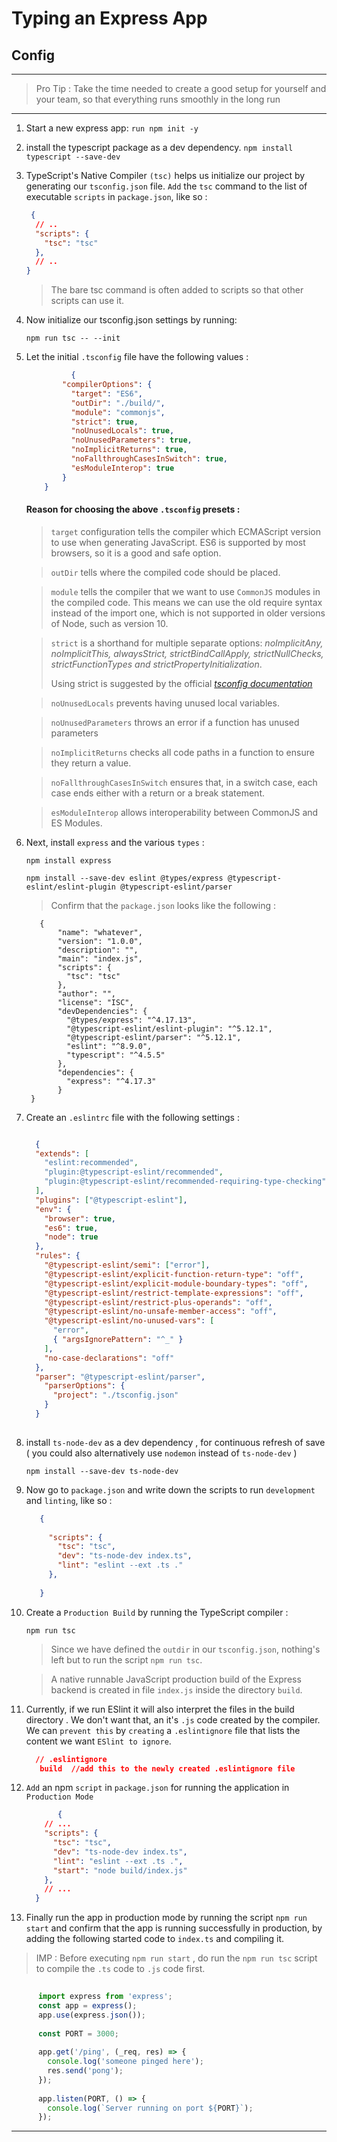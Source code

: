 # Typing an Express App

## Config 

  ---

  > Pro Tip : Take the time needed to create a good setup for yourself and your team, so that everything runs smoothly in the long run

  ---

  1. Start a new express app:
       `run npm init -y`
  1. install the typescript package as a dev dependency.
        `npm install typescript --save-dev`
  
  1. TypeScript's Native Compiler `(tsc)` helps us initialize our project by generating our `tsconfig.json` file. `Add` the `tsc` command to the list of executable `scripts` in `package.json`, like so :

      ```json
       {
        // ..
        "scripts": {
          "tsc": "tsc"
        },
        // ..
      }
      ```

      > The bare tsc command is often added to scripts so that other scripts can use it.

  1. Now initialize our tsconfig.json settings by running:

       `npm run tsc -- --init`
  
  1. Let the initial `.tsconfig` file have the following values :
           
      ```json
                {
              "compilerOptions": {
                "target": "ES6",
                "outDir": "./build/",
                "module": "commonjs",
                "strict": true,
                "noUnusedLocals": true,
                "noUnusedParameters": true,
                "noImplicitReturns": true,
                "noFallthroughCasesInSwitch": true,
                "esModuleInterop": true
              }
          }
      
     ```
     #### Reason for choosing the above `.tsconfig` presets : 

     > `target` configuration tells the compiler which ECMAScript version to use when generating JavaScript. ES6 is supported by most browsers, so it is a good and safe option.
     
     > `outDir` tells where the compiled code should be placed.

     > `module` tells the compiler that we want to use `CommonJS` modules in the compiled code. This means we can use the old require syntax instead of the import one, which is not supported in older versions of Node, such as version 10.

     > `strict` is a shorthand for multiple separate options: _noImplicitAny, noImplicitThis, alwaysStrict, strictBindCallApply, strictNullChecks, strictFunctionTypes and strictPropertyInitialization_.
     >
     > Using strict is suggested by the official *_[tsconfig documentation](https://www.staging-typescript.org/tsconfig#strict)_*

     > `noUnusedLocals` prevents having unused local variables.
     
     > `noUnusedParameters` throws an error if a function has unused parameters

     > `noImplicitReturns` checks all code paths in a function to ensure they return a value.

     > `noFallthroughCasesInSwitch` ensures that, in a switch case, each case ends either with a return or a break statement.

     > `esModuleInterop` allows interoperability between CommonJS and ES Modules.

  1. Next, install `express` and the various `types` :

     `npm install express`  

      `npm install --save-dev eslint @types/express @typescript-eslint/eslint-plugin @typescript-eslint/parser` 

      > Confirm that the `package.json` looks like the following :
          
            {
                "name": "whatever",
                "version": "1.0.0",
                "description": "",
                "main": "index.js",
                "scripts": {
                  "tsc": "tsc"
                },
                "author": "",
                "license": "ISC",
                "devDependencies": {
                  "@types/express": "^4.17.13",
                  "@typescript-eslint/eslint-plugin": "^5.12.1",
                  "@typescript-eslint/parser": "^5.12.1",
                  "eslint": "^8.9.0",
                  "typescript": "^4.5.5"
                },
                "dependencies": {
                  "express": "^4.17.3"
                }
          }
  1.  Create an `.eslintrc` file with the following settings : 
      
      ```json 

        {
        "extends": [
          "eslint:recommended",
          "plugin:@typescript-eslint/recommended",
          "plugin:@typescript-eslint/recommended-requiring-type-checking"
        ],
        "plugins": ["@typescript-eslint"],
        "env": {
          "browser": true,
          "es6": true,
          "node": true
        },
        "rules": {
          "@typescript-eslint/semi": ["error"],
          "@typescript-eslint/explicit-function-return-type": "off",
          "@typescript-eslint/explicit-module-boundary-types": "off",
          "@typescript-eslint/restrict-template-expressions": "off",
          "@typescript-eslint/restrict-plus-operands": "off",
          "@typescript-eslint/no-unsafe-member-access": "off",
          "@typescript-eslint/no-unused-vars": [
            "error",
            { "argsIgnorePattern": "^_" }
          ],
          "no-case-declarations": "off"
        },
        "parser": "@typescript-eslint/parser",
          "parserOptions": {
            "project": "./tsconfig.json"
          }
        }
   
      ```
  1. install `ts-node-dev` as a dev dependency , for continuous refresh of save ( you could also alternatively use `nodemon` instead of `ts-node-dev`  )
   
      `npm install --save-dev ts-node-dev`
  
  1. Now go to `package.json` and write down the scripts to run `development` and `linting`, like so :
     
     ```json
        {
    
          "scripts": {
            "tsc": "tsc",
            "dev": "ts-node-dev index.ts",
            "lint": "eslint --ext .ts ."
          },
         
        }
     ```
   
  1. Create a `Production Build` by running the TypeScript compiler  :
      
      `npm run tsc`
  
       >  Since we have defined the `outdir` in our `tsconfig.json`, nothing's left but to run the script `npm run tsc`.
      
       > A native runnable JavaScript production build of the Express backend is created in file `index.js` inside the directory `build`. 
     
  1.  Currently, if we run ESlint it will also interpret the files in the build  directory .   We don't want that, an it's `.js` code created by the compiler. We can `prevent this` by `creating` a `.eslintignore` file that lists the content we want `ESlint to ignore`.
      
       ```json
         // .eslintignore
          build  //add this to the newly created .eslintignore file
       
       ```
      
  
  1. `Add` an npm `script` in `package.json` for running the application in `Production Mode`
   
      ```json
             {
          // ...
          "scripts": {
            "tsc": "tsc",
            "dev": "ts-node-dev index.ts",
            "lint": "eslint --ext .ts .",
            "start": "node build/index.js"
          },
          // ...
        }
      ```
  1. Finally run the app in production mode by running the script `npm run start` and confirm that the app is running successfully in production, by adding the following started code to `index.ts` and compiling it.
     
  > IMP : Before executing  `npm run start` , do run the `npm run tsc` script to compile the `.ts` code to `.js` code first.
   
  ```javascript
               
        import express from 'express';
        const app = express();
        app.use(express.json());
        
        const PORT = 3000;
        
        app.get('/ping', (_req, res) => {
          console.log('someone pinged here');
          res.send('pong');
        });
        
        app.listen(PORT, () => {
          console.log(`Server running on port ${PORT}`);
        });

  ```

---
